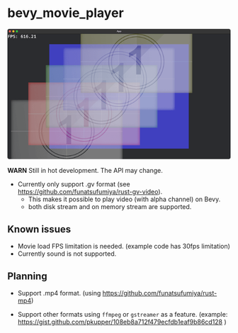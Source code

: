# bevy_movie_player

![screenshot](./screenshot.png)

**WARN** Still in hot development. The API may change.

- Currently only support .gv format (see https://github.com/funatsufumiya/rust-gv-video).
    - This makes it possible to play video (with alpha channel) on Bevy.
    - both disk stream and on memory stream are supported.

## Known issues

- Movie load FPS limitation is needed. (example code has 30fps limitation)
- Currently sound is not supported.

## Planning

- Support .mp4 format. (using https://github.com/funatsufumiya/rust-mp4)

- Support other formats using `ffmpeg` or `gstreamer` as a feature. (example: 
https://gist.github.com/pkupper/108eb8a712f479ecfdb1eaf9b86cd128 )